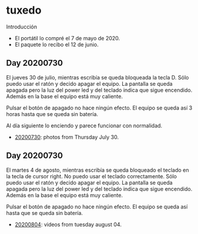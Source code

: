 # tuxedo


Introducción

* El portátil lo compré el 7 de mayo de 2020.
* El paquete lo recibo el 12 de junio.

## Day 20200730

El jueves 30 de julio, mientras escribía se queda bloqueada la tecla D.
Sólo puedo usar el ratón y decido apagar el equipo. La pantalla se queda apagada pero la luz del power led y del teclado indica que sigue encendido.
Además en la base el equipo está muy caliente.

Pulsar el botón de apagado no hace ningún efecto. El equipo se queda así 3 horas hasta que se queda sin batería.

Al día siguiente lo enciendo y parece funcionar con normalidad.

* [20200730](20200730): photos from Thursday July 30.

## Day 20200730

El martes 4 de agosto, mientras escribía se queda bloqueado el teclado en la tecla de cursor right. No puedo usar el teclado correctamente. Sólo puedo usar el ratón y decido apagar el equipo. La pantalla se queda apagada pero la luz del power led y del teclado indica que sigue encendido.
Además en la base el equipo está muy caliente.

Pulsar el botón de apagado no hace ningún efecto. El equipo se queda así hasta que se queda sin batería.

* [20200804](20200804): videos from tuesday august 04.
